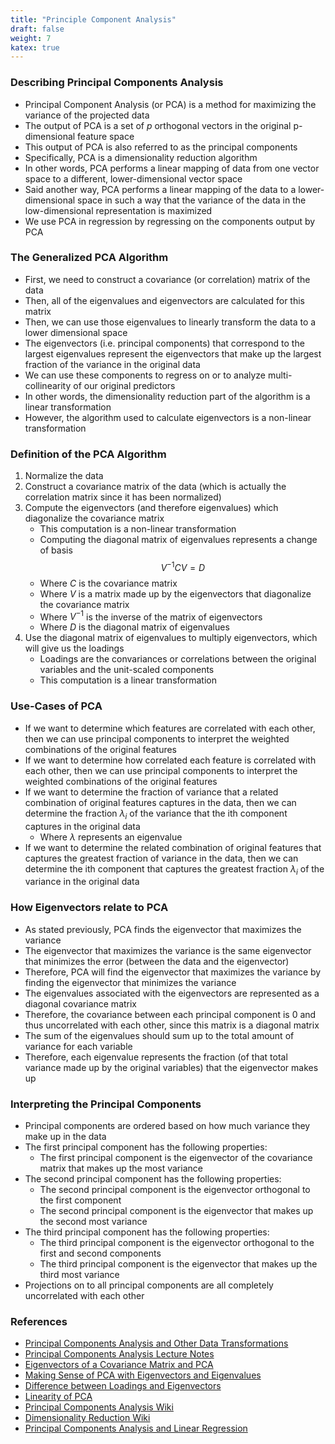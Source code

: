 ```yaml
---
title: "Principle Component Analysis"
draft: false
weight: 7
katex: true
---
```


### Describing Principal Components Analysis
- Principal Component Analysis (or PCA) is a method for maximizing the variance of the projected data
- The output of PCA is a set of $p$ orthogonal vectors in the original p-dimensional feature space
- This output of PCA is also referred to as the principal components
- Specifically, PCA is a dimensionality reduction algorithm
- In other words, PCA performs a linear mapping of data from one vector space to a different, lower-dimensional vector space
- Said another way, PCA performs a linear mapping of the data to a lower-dimensional space in such a way that the variance of the data in the low-dimensional representation is maximized
- We use PCA in regression by regressing on the components output by PCA

### The Generalized PCA Algorithm
- First, we need to construct a covariance (or correlation) matrix of the data
- Then, all of the eigenvalues and eigenvectors are calculated for this matrix
- Then, we can use those eigenvalues to linearly transform the data to a lower dimensional space
- The eigenvectors (i.e. principal components) that correspond to the largest eigenvalues represent the eigenvectors that make up the largest fraction of the variance in the original data
- We can use these components to regress on or to analyze multi-collinearity of our original predictors
- In other words, the dimensionality reduction part of the algorithm is a linear transformation
- However, the algorithm used to calculate eigenvectors is a non-linear transformation

### Definition of the PCA Algorithm
1. Normalize the data
2. Construct a covariance matrix of the data (which is actually the correlation matrix since it has been normalized)
3. Compute the eigenvectors (and therefore eigenvalues) which diagonalize the covariance matrix
	- This computation is a non-linear transformation
	- Computing the diagonal matrix of eigenvalues represents a change of basis
	$$
	V^{-1}CV = D
	$$
	- Where $C$ is the covariance matrix
	- Where $V$ is a matrix made up by the eigenvectors that diagonalize the covariance matrix
	- Where $V^{-1}$ is the inverse of the matrix of eigenvectors
	- Where $D$ is the diagonal matrix of eigenvalues
4. Use the diagonal matrix of eigenvalues to multiply eigenvectors, which will give us the loadings
	- Loadings are the convariances or correlations between the original variables and the unit-scaled components
	- This computation is a linear transformation

### Use-Cases of PCA
- If we want to determine which features are correlated with each other, then we can use principal components to interpret the weighted combinations of the original features
- If we want to determine how correlated each feature is correlated with each other, then we can use principal components to interpret the weighted combinations of the original features
- If we want to determine the fraction of variance that a related combination of original features captures in the data, then we can determine the fraction $\lambda_{i}$ of the variance that the ith component captures in the original data
	- Where $\lambda$ represents an eigenvalue
- If we want to determine the related combination of original features that captures the greatest fraction of variance in the data, then we can determine the ith component that captures the greatest fraction $\lambda_{i}$ of the variance in the original data

### How Eigenvectors relate to PCA
- As stated previously, PCA finds the eigenvector that maximizes the variance
- The eigenvector that maximizes the variance is the same eigenvector that minimizes the error (between the data and the eigenvector)
- Therefore, PCA will find the eigenvector that maximizes the variance by finding the eigenvector that minimizes the variance
- The eigenvalues associated with the eigenvectors are represented as a diagonal covariance matrix
- Therefore, the covariance between each principal component is 0 and thus uncorrelated with each other, since this matrix is a diagonal matrix
- The sum of the eigenvalues should sum up to the total amount of variance for each variable
- Therefore, each eigenvalue represents the fraction (of that total variance made up by the original variables) that the eigenvector makes up

### Interpreting the Principal Components
- Principal components are ordered based on how much variance they make up in the data
- The first principal component has the following properties:
	- The first principal component is the eigenvector of the covariance matrix that makes up the most variance
- The second principal component has the following properties:
	- The second principal component is the eigenvector orthogonal to the first component
	- The second principal component is the eigenvector that makes up the second most variance
- The third principal component has the following properties:
	- The third principal component is the eigenvector orthogonal to the first and second components
	- The third principal component is the eigenvector that makes up the third most variance
- Projections on to all principal components are all completely uncorrelated with each other

### References
- [Principal Components Analysis and Other Data Transformations](https://www.stat.cmu.edu/~cshalizi/350/2008/lectures/10/lecture-10.pdf)
- [Principal Components Analysis Lecture Notes](https://www.stat.cmu.edu/~cshalizi/uADA/12/lectures/ch18.pdf)
- [Eigenvectors of a Covariance Matrix and PCA](https://math.stackexchange.com/questions/23596/why-is-the-eigenvector-of-a-covariance-matrix-equal-to-a-principal-component)
- [Making Sense of PCA with Eigenvectors and Eigenvalues](https://stats.stackexchange.com/questions/2691/making-sense-of-principal-component-analysis-eigenvectors-eigenvalues)
- [Difference between Loadings and Eigenvectors](https://stats.stackexchange.com/questions/143905/loadings-vs-eigenvectors-in-pca-when-to-use-one-or-another)
- [Linearity of PCA](https://stats.stackexchange.com/questions/290750/linearity-of-pca)
- [Principal Components Analysis Wiki](https://en.wikipedia.org/wiki/Principal_component_analysis)
- [Dimensionality Reduction Wiki](https://en.wikipedia.org/wiki/Dimensionality_reduction#Principal_component_analysis_(PCA))
- [Principal Components Analysis and Linear Regression](https://shankarmsy.github.io/posts/pca-vs-lr.html)
